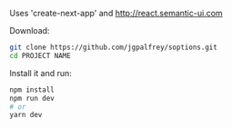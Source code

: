 
Uses 'create-next-app' and http://react.semantic-ui.com

Download:

```bash
git clone https://github.com/jgpalfrey/soptions.git
cd PROJECT NAME
```

Install it and run:

```bash
npm install
npm run dev
# or
yarn dev
```
```
